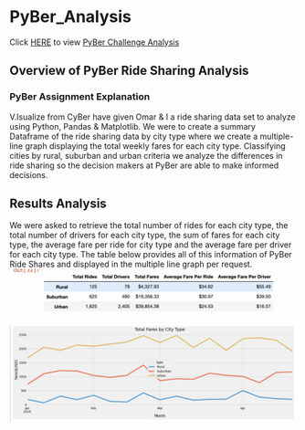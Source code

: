 # PyBer_Analysis

Click [HERE](https://github.com/stackanna/PyBer_Analysis/blob/d38b6e37a911ddb150e9e217017f16398bc38f77/PyBer_Challenge.ipynb) to view [PyBer Challenge Analysis](https://github.com/stackanna/PyBer_Analysis/blob/d38b6e37a911ddb150e9e217017f16398bc38f77/PyBer_Challenge.ipynb)

## Overview of PyBer Ride Sharing Analysis

### PyBer Assignment Explanation 

V.Isualize from CyBer have given Omar & I a ride sharing data set to analyze using Python, Pandas & Matplotlib. We were to create a summary Dataframe of the ride sharing data by city type where we create a multiple-line graph displaying the total weekly fares for each city type. Classifying cities by rural, suburban and urban criteria we analyze the differences in ride sharing so the decision makers at PyBer are able to make informed decisions. 


## Results Analysis 

We were asked to retrieve the total number of rides for each city type, the total number of drivers for each city type, the sum of fares for each city type, the average fare per ride for city type and the average fare per driver for each city type. The table below provides all of this information of PyBer Ride Shares and displayed in the multiple line graph per request. 
![alt text](https://github.com/stackanna/PyBer_Analysis/blob/d38b6e37a911ddb150e9e217017f16398bc38f77/Analysis/PyBer_Summary_DataFrame.png)

![alt text](https://github.com/stackanna/PyBer_Analysis/blob/d38b6e37a911ddb150e9e217017f16398bc38f77/Analysis/PyBer_Fare_Summary.png)
